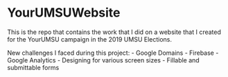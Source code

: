 # YourUMSUWebsite
This is the repo that contains the work that I did on a website that I created for the YourUMSU campaign in the 2019 UMSU Elections.

New challenges I faced during this project: 
    - Google Domains
    - Firebase
    - Google Analytics
    - Designing for various screen sizes
    - Fillable and submittable forms